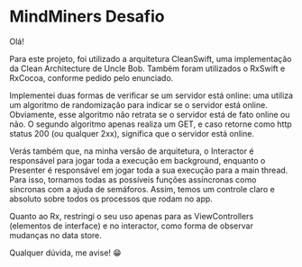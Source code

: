 # MindMiners Desafio

Olá!

Para este projeto, foi utilizado a arquitetura CleanSwift, uma implementação da Clean Architecture de Uncle Bob. Também foram utilizados o RxSwift e RxCocoa, conforme pedido pelo enunciado.

Implementei duas formas de verificar se um servidor está online: uma utiliza um algoritmo de randomização para indicar se o servidor está online. Obviamente, esse algoritmo não retrata se o servidor está de fato online ou não. O segundo algoritmo apenas realiza um GET, e caso retorne como http status 200 (ou qualquer 2xx), significa que o servidor está online.

Verás também que, na minha versão de arquitetura, o Interactor é responsável para jogar toda a execução em background, enquanto o Presenter é responsável em jogar toda a sua execução para a main thread. Para isso, tornamos todas as possíveis funções assíncronas como síncronas com a ajuda de semáforos. Assim, temos um controle claro e absoluto sobre todos os processos que rodam no app.

Quanto ao Rx, restringi o seu uso apenas para as ViewControllers (elementos de interface) e no interactor, como forma de observar mudanças no data store.

Qualquer dúvida, me avise! 😁
